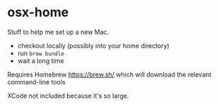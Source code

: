 # osx-home

Stuff to help me set up a new Mac. 

- checkout locally (possibly into your home directory)
- run `brew bundle`
- wait a long time

Requires Homebrew https://brew.sh/ which will download the relevant command-line tools

XCode not included because it's so large.



